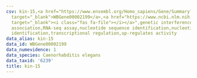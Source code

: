 ```yaml
---
csv: kin-15,<a href="https://www.ensembl.org/Homo_sapiens/Gene/Summary?db=core;g=WBGene00002199"
  target="_blank">WBGene00002199</a>,<a href="https://www.ncbi.nlm.nih.gov/pubmed/27496166"
  target="_blank"><i class="fas fa-file"></i></a>",genetic interference,functional
  association,RNA-seq assay,nucleotide sequence identification,nucleotide sequence
  identification,transcriptional regulation,up-regulates activity
data_alias: kin-15
data_id: WBGene00002199
data_numevidence: 1
data_species: Caenorhabditis elegans
data_taxid: '6239'
title: kin-15
---
```

